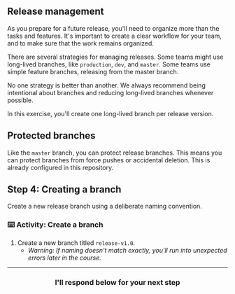 ## Release management

As you prepare for a future release, you'll need to organize more than the tasks and features. It's important to create a clear workflow for your team, and to make sure that the work remains organized.

There are several strategies for managing releases. Some teams might use long-lived branches, like `production`, `dev`, and `master`. Some teams use simple feature branches, releasing from the master branch.

No one strategy is better than another. We always recommend being intentional about branches and reducing long-lived branches whenever possible.

In this exercise, you'll create one long-lived branch per release version.

## Protected branches

Like the `master` branch, you can protect release branches. This means you can protect branches from force pushes or accidental deletion. This is already configured in this repository.

## Step 4: Creating a branch

Create a new release branch using a deliberate naming convention.

### :keyboard: Activity: Create a branch

1. Create a new branch titled `release-v1.0`.
    - _Warning: If naming doesn't match exactly, you'll run into unexpected errors later in the course._

<hr>
<h3 align="center">I'll respond below for your next step</h3>

